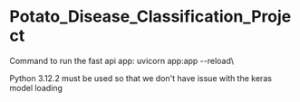 # Potato_Disease_Classification_Project

Command to run the fast api app: uvicorn app:app --reload\

Python 3.12.2 must be used so that we don't have issue with the keras model loading